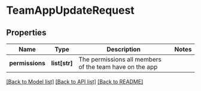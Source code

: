 # TeamAppUpdateRequest

## Properties
Name | Type | Description | Notes
------------ | ------------- | ------------- | -------------
**permissions** | **list[str]** | The permissions all members of the team have on the app | 

[[Back to Model list]](../README.md#documentation-for-models) [[Back to API list]](../README.md#documentation-for-api-endpoints) [[Back to README]](../README.md)

